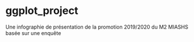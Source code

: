 # ggplot_project
Une infographie de présentation de la promotion 2019/2020 du M2 MIASHS basée sur une enquête
